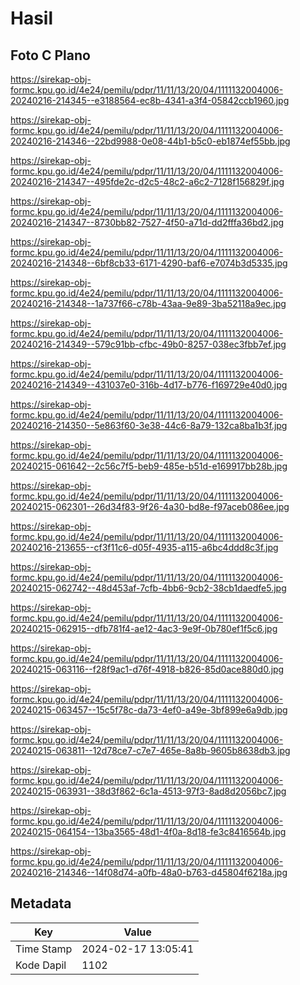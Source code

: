 # Hasil

## Foto C Plano

https://sirekap-obj-formc.kpu.go.id/4e24/pemilu/pdpr/11/11/13/20/04/1111132004006-20240216-214345--e3188564-ec8b-4341-a3f4-05842ccb1960.jpg

https://sirekap-obj-formc.kpu.go.id/4e24/pemilu/pdpr/11/11/13/20/04/1111132004006-20240216-214346--22bd9988-0e08-44b1-b5c0-eb1874ef55bb.jpg

https://sirekap-obj-formc.kpu.go.id/4e24/pemilu/pdpr/11/11/13/20/04/1111132004006-20240216-214347--495fde2c-d2c5-48c2-a6c2-7128f156829f.jpg

https://sirekap-obj-formc.kpu.go.id/4e24/pemilu/pdpr/11/11/13/20/04/1111132004006-20240216-214347--8730bb82-7527-4f50-a71d-dd2fffa36bd2.jpg

https://sirekap-obj-formc.kpu.go.id/4e24/pemilu/pdpr/11/11/13/20/04/1111132004006-20240216-214348--6bf8cb33-6171-4290-baf6-e7074b3d5335.jpg

https://sirekap-obj-formc.kpu.go.id/4e24/pemilu/pdpr/11/11/13/20/04/1111132004006-20240216-214348--1a737f66-c78b-43aa-9e89-3ba52118a9ec.jpg

https://sirekap-obj-formc.kpu.go.id/4e24/pemilu/pdpr/11/11/13/20/04/1111132004006-20240216-214349--579c91bb-cfbc-49b0-8257-038ec3fbb7ef.jpg

https://sirekap-obj-formc.kpu.go.id/4e24/pemilu/pdpr/11/11/13/20/04/1111132004006-20240216-214349--431037e0-316b-4d17-b776-f169729e40d0.jpg

https://sirekap-obj-formc.kpu.go.id/4e24/pemilu/pdpr/11/11/13/20/04/1111132004006-20240216-214350--5e863f60-3e38-44c6-8a79-132ca8ba1b3f.jpg

https://sirekap-obj-formc.kpu.go.id/4e24/pemilu/pdpr/11/11/13/20/04/1111132004006-20240215-061642--2c56c7f5-beb9-485e-b51d-e169917bb28b.jpg

https://sirekap-obj-formc.kpu.go.id/4e24/pemilu/pdpr/11/11/13/20/04/1111132004006-20240215-062301--26d34f83-9f26-4a30-bd8e-f97aceb086ee.jpg

https://sirekap-obj-formc.kpu.go.id/4e24/pemilu/pdpr/11/11/13/20/04/1111132004006-20240216-213655--cf3f11c6-d05f-4935-a115-a6bc4ddd8c3f.jpg

https://sirekap-obj-formc.kpu.go.id/4e24/pemilu/pdpr/11/11/13/20/04/1111132004006-20240215-062742--48d453af-7cfb-4bb6-9cb2-38cb1daedfe5.jpg

https://sirekap-obj-formc.kpu.go.id/4e24/pemilu/pdpr/11/11/13/20/04/1111132004006-20240215-062915--dfb781f4-ae12-4ac3-9e9f-0b780ef1f5c6.jpg

https://sirekap-obj-formc.kpu.go.id/4e24/pemilu/pdpr/11/11/13/20/04/1111132004006-20240215-063116--f28f9ac1-d76f-4918-b826-85d0ace880d0.jpg

https://sirekap-obj-formc.kpu.go.id/4e24/pemilu/pdpr/11/11/13/20/04/1111132004006-20240215-063457--15c5f78c-da73-4ef0-a49e-3bf899e6a9db.jpg

https://sirekap-obj-formc.kpu.go.id/4e24/pemilu/pdpr/11/11/13/20/04/1111132004006-20240215-063811--12d78ce7-c7e7-465e-8a8b-9605b8638db3.jpg

https://sirekap-obj-formc.kpu.go.id/4e24/pemilu/pdpr/11/11/13/20/04/1111132004006-20240215-063931--38d3f862-6c1a-4513-97f3-8ad8d2056bc7.jpg

https://sirekap-obj-formc.kpu.go.id/4e24/pemilu/pdpr/11/11/13/20/04/1111132004006-20240215-064154--13ba3565-48d1-4f0a-8d18-fe3c8416564b.jpg

https://sirekap-obj-formc.kpu.go.id/4e24/pemilu/pdpr/11/11/13/20/04/1111132004006-20240216-214346--14f08d74-a0fb-48a0-b763-d45804f6218a.jpg


## Metadata

| Key        | Value               |
| ---------- | ------------------- |
| Time Stamp | 2024-02-17 13:05:41 |
| Kode Dapil | 1102                |



